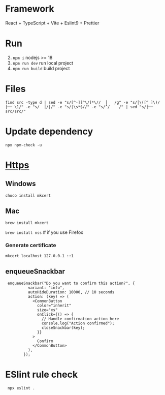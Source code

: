 # Framework

React + TypeScript + Vite + Eslint9 + Prettier

# Run

2. `npm i` nodejs >= 18
3. `npm run dev` run local project
4. `npm run build` build project

# Files

```
find src -type d | sed -e "s/[^-][^\/]*\//  │   /g" -e "s/│\([^ ]\)/├── \1/" -e "s/  │/│/" -e "s/│\s*$//" -e "s/^/    /" | sed "s/├── src/src/"
```

# Update dependency

`npx npm-check -u`

# [Https](https://github.com/FiloSottile/mkcert)

## Windows

`choco install mkcert`

## Mac

`brew install mkcert`

`brew install nss` # if you use Firefox

### Generate certificate

`mkcert localhost 127.0.0.1 ::1`

## enqueueSnackbar

```
 enqueueSnackbar("Do you want to confirm this action?", {
          variant: "info",
          autoHideDuration: 10000, // 10 seconds
          action: (key) => (
            <CommonButton
              color="inherit"
              size="xs"
              onClick={() => {
                // Handle confirmation action here
                console.log("Action confirmed");
                closeSnackbar(key);
              }}
            >
              Confirm
            </CommonButton>
          ),
        });
```

# ESlint rule check

```
 npx eslint .
```
